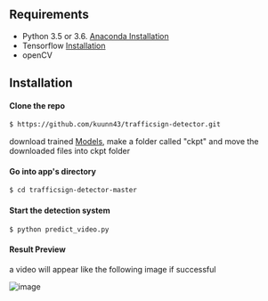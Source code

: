 ## Requirements

- Python 3.5 or 3.6. <a href="https://www.youtube.com/watch?v=T8wK5loXkXg">Anaconda Installation</a>
- Tensorflow <a href="https://www.youtube.com/watch?v=RplXYjxgZbw">Installation</a>
- openCV 

## Installation

#### Clone the repo
``` bash
$ https://github.com/kuunn43/trafficsign-detector.git
```
download trained <a href="https://drive.google.com/drive/folders/1FPkcCP3y8IlXdnIfEhIhx57hy6F7vCDI?usp=sharing">Models</a>, make a folder called "ckpt" and move the downloaded files into ckpt folder

#### Go into app's directory
``` bash
$ cd trafficsign-detector-master
```
#### Start the detection system
``` bash
$ python predict_video.py
```

#### Result Preview
a video will appear like the following image if successful

![image](https://user-images.githubusercontent.com/71715817/97081041-f122ec00-1629-11eb-95fc-33dcb806a0db.jpg)
